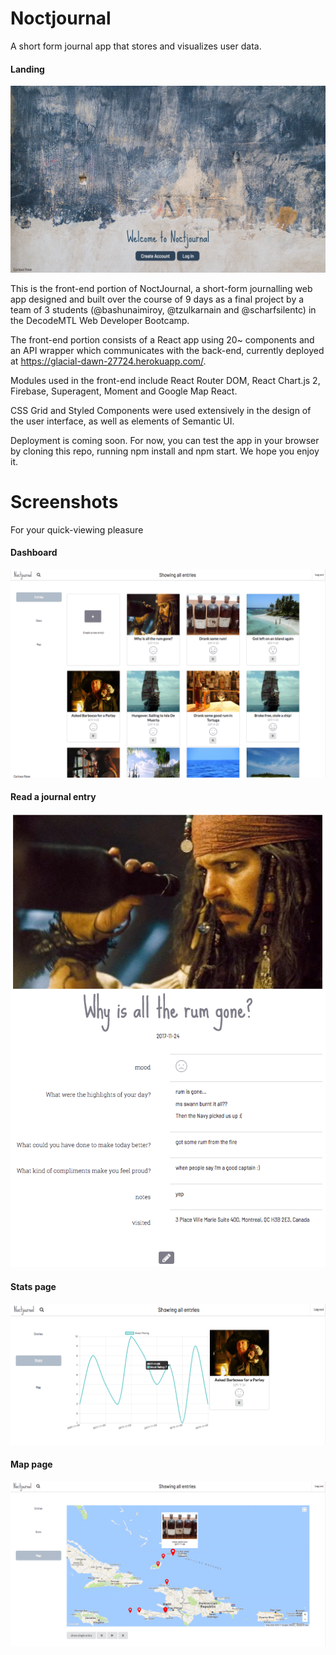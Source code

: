 # Noctjournal

A short form journal app that stores and visualizes user data.

#### Landing 

![landing page](https://raw.githubusercontent.com/scharfsilentc/journal-frontend/master/screenshots/landing-page.png)

This is the front-end portion of NoctJournal, a short-form journalling web app designed and built over the course of 9 days as a final project by a team of 3 students (@bashunaimiroy, @tzulkarnain and @scharfsilentc) in the DecodeMTL Web Developer Bootcamp.

The front-end portion consists of a React app using 20~ components and an API wrapper which communicates with the back-end, currently deployed at https://glacial-dawn-27724.herokuapp.com/.

Modules used in the front-end include React Router DOM, React Chart.js 2, Firebase, Superagent, Moment and Google Map React.

CSS Grid and Styled Components were used extensively in the design of the user interface, as well as elements of Semantic UI.

Deployment is coming soon. For now, you can test the app in your browser by cloning this repo, running npm install and npm start. We hope you enjoy it.

# Screenshots
For your quick-viewing pleasure

#### Dashboard

![dashboard](https://raw.githubusercontent.com/scharfsilentc/journal-frontend/master/screenshots/dashboard.png)

#### Read a journal entry

![dashboard](https://raw.githubusercontent.com/scharfsilentc/journal-frontend/master/screenshots/read-entry.png)

#### Stats page

![dashboard](https://raw.githubusercontent.com/scharfsilentc/journal-frontend/master/screenshots/stats.png)

#### Map page

![dashboard](https://raw.githubusercontent.com/scharfsilentc/journal-frontend/master/screenshots/map.png)

